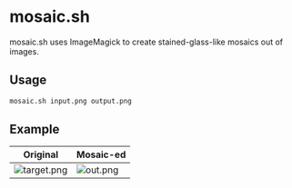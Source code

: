# mosaic.sh

mosaic.sh uses ImageMagick to create stained-glass-like mosaics out of images.

## Usage

```bash
mosaic.sh input.png output.png
```

## Example
Original | Mosaic-ed
--- | --- 
![target.png](https://user-images.githubusercontent.com/39150378/181167452-b560a3bf-d1a6-4845-aeed-62c287562fd7.png) | ![out.png](https://user-images.githubusercontent.com/39150378/181167491-f6e5a425-6a03-4274-9ddc-868b5415c9ab.png)
